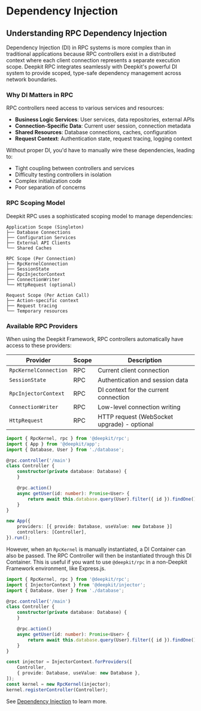 # Dependency Injection

## Understanding RPC Dependency Injection

Dependency Injection (DI) in RPC systems is more complex than in traditional applications because RPC controllers exist in a distributed context where each client connection represents a separate execution scope. Deepkit RPC integrates seamlessly with Deepkit's powerful DI system to provide scoped, type-safe dependency management across network boundaries.

### Why DI Matters in RPC

RPC controllers need access to various services and resources:

- **Business Logic Services**: User services, data repositories, external APIs
- **Connection-Specific Data**: Current user session, connection metadata
- **Shared Resources**: Database connections, caches, configuration
- **Request Context**: Authentication state, request tracing, logging context

Without proper DI, you'd have to manually wire these dependencies, leading to:
- Tight coupling between controllers and services
- Difficulty testing controllers in isolation
- Complex initialization code
- Poor separation of concerns

### RPC Scoping Model

Deepkit RPC uses a sophisticated scoping model to manage dependencies:

```
Application Scope (Singleton)
├── Database Connections
├── Configuration Services
├── External API Clients
└── Shared Caches

RPC Scope (Per Connection)
├── RpcKernelConnection
├── SessionState
├── RpcInjectorContext
├── ConnectionWriter
└── HttpRequest (optional)

Request Scope (Per Action Call)
├── Action-specific context
├── Request tracing
└── Temporary resources
```

### Available RPC Providers

When using the Deepkit Framework, RPC controllers automatically have access to these providers:

| Provider | Scope | Description |
|----------|-------|-------------|
| `RpcKernelConnection` | RPC | Current client connection |
| `SessionState` | RPC | Authentication and session data |
| `RpcInjectorContext` | RPC | DI context for the current connection |
| `ConnectionWriter` | RPC | Low-level connection writing |
| `HttpRequest` | RPC | HTTP request (WebSocket upgrade) - optional |

```typescript
import { RpcKernel, rpc } from '@deepkit/rpc';
import { App } from '@deepkit/app';
import { Database, User } from './database';

@rpc.controller('/main')
class Controller {
    constructor(private database: Database) {
    }

    @rpc.action()
    async getUser(id: number): Promise<User> {
        return await this.database.query(User).filter({ id }).findOne();
    }
}

new App({
    providers: [{ provide: Database, useValue: new Database }]
    controllers: [Controller],
}).run();
```

However, when an `RpcKernel` is manually instantiated, a DI Container can also be passed. The RPC Controller will then be instantiated through this DI Container. This is useful if you want to use `@deepkit/rpc` in a non-Deepkit Framework environment, like Express.js.

```typescript
import { RpcKernel, rpc } from '@deepkit/rpc';
import { InjectorContext } from '@deepkit/injector';
import { Database, User } from './database';

@rpc.controller('/main')
class Controller {
    constructor(private database: Database) {
    }

    @rpc.action()
    async getUser(id: number): Promise<User> {
        return await this.database.query(User).filter({ id }).findOne();
    }
}

const injector = InjectorContext.forProviders([
    Controller,
    { provide: Database, useValue: new Database },
]);
const kernel = new RpcKernel(injector);
kernel.registerController(Controller);
```

See [Dependency Injection](xref:dependency-injection.adoc) to learn more.
